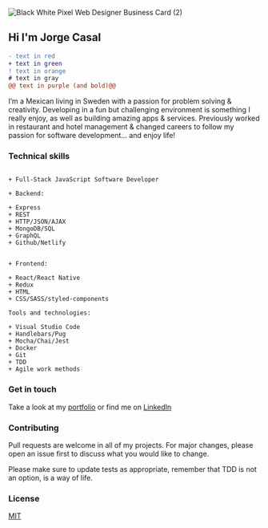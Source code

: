 ![Black   White Pixel Web Designer Business Card (2)](https://user-images.githubusercontent.com/59342720/109818112-eceb8880-7c32-11eb-8ec8-e62d6885c61d.png)
## Hi I'm Jorge Casal

```diff
- text in red
+ text in green
! text in orange
# text in gray
@@ text in purple (and bold)@@
```

I’m a Mexican living in Sweden with a passion for problem solving & creativity. Developing in a fun but challenging environment is something I really enjoy, as well as building amazing apps & services. Previously worked in restaurant and hotel management & changed careers to follow my passion for software development… and enjoy life!

### Technical skills
```dif

+ Full-Stack JavaScript Software Developer

+ Backend:

+ Express
+ REST
+ HTTP/JSON/AJAX
+ MongoDB/SQL
+ GraphQL
+ Github/Netlify


+ Frontend:

+ React/React Native
+ Redux
+ HTML
+ CSS/SASS/styled-components

Tools and technologies:

+ Visual Studio Code
+ Handlebars/Pug
+ Mocha/Chai/Jest
+ Docker
+ Git
+ TDD
+ Agile work methods

```

### Get in touch

Take a look at my [portfolio](https://jorgecasal.github.io) or find me on [LinkedIn](https://www.linkedin.com/in/casaljorge/)


### Contributing
Pull requests are welcome in all of my projects. For major changes, please open an issue first to discuss what you would like to change.

Please make sure to update tests as appropriate, remember that TDD is not an option, is a way of life.

### License
[MIT](https://choosealicense.com/licenses/mit/)
